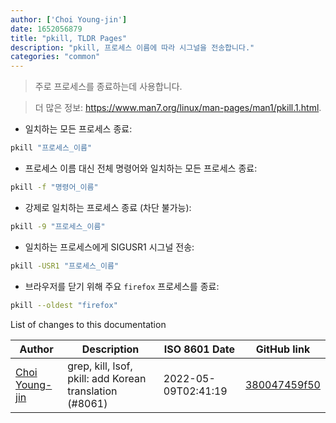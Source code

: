 ```yaml
---
author: ['Choi Young-jin']
date: 1652056879
title: "pkill, TLDR Pages"
description: "pkill, 프로세스 이름에 따라 시그널을 전송합니다."
categories: "common"
---
```

> 주로 프로세스를 종료하는데 사용합니다.

> 더 많은 정보: <https://www.man7.org/linux/man-pages/man1/pkill.1.html>.

- 일치하는 모든 프로세스 종료:

```bash
pkill "프로세스_이름"
```

- 프로세스 이름 대신 전체 명령어와 일치하는 모든 프로세스 종료:

```bash
pkill -f "명령어_이름"
```

- 강제로 일치하는 프로세스 종료 (차단 불가능):

```bash
pkill -9 "프로세스_이름"
```

- 일치하는 프로세스에게 SIGUSR1 시그널 전송:

```bash
pkill -USR1 "프로세스_이름"
```

- 브라우저를 닫기 위해 주요 `firefox` 프로세스를 종료:

```bash
pkill --oldest "firefox"
```
List of changes to this documentation


Author | Description | ISO 8601 Date | GitHub link
------|-----|-----|-----
[Choi Young-jin](mailto:amateur.toss@gmail.com) | grep, kill, lsof, pkill: add Korean translation (#8061) | 2022-05-09T02:41:19 | [380047459f50](https://github.com/tldr-pages/tldr/commit/380047459f50917cf90c2a338a40951a8430e5f6)

